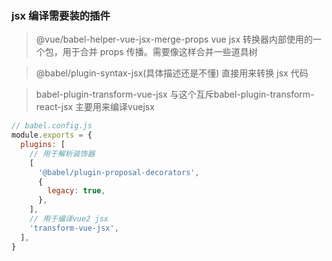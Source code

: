 ### jsx 编译需要装的插件

> @vue/babel-helper-vue-jsx-merge-props
> vue jsx 转换器内部使用的一个包，用于合并 props 传播。需要像这样合并一些道具树

> @babel/plugin-syntax-jsx(具体描述还是不懂)
> 直接用来转换 jsx 代码

> babel-plugin-transform-vue-jsx
> 与这个互斥babel-plugin-transform-react-jsx
主要用来编译vuejsx

```javascript
// babel.config.js
module.exports = {
  plugins: [
    // 用于解析装饰器
    [
      '@babel/plugin-proposal-decorators',
      {
        legacy: true,
      },
    ],
    // 用于编译vue2 jsx
    'transform-vue-jsx',
  ],
}
```
